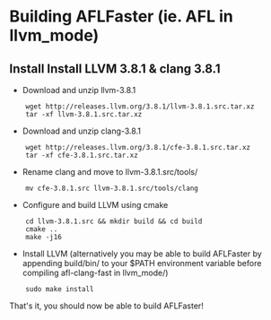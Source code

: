 # Building AFLFaster (ie. AFL in llvm_mode)
## Install Install LLVM 3.8.1 & clang 3.8.1
 * Download and unzip llvm-3.8.1
```
    wget http://releases.llvm.org/3.8.1/llvm-3.8.1.src.tar.xz
    tar -xf llvm-3.8.1.src.tar.xz
```
 * Download and unzip clang-3.8.1
```
    wget http://releases.llvm.org/3.8.1/cfe-3.8.1.src.tar.xz
    tar -xf cfe-3.8.1.src.tar.xz
```
 * Rename clang and move to llvm-3.8.1.src/tools/
```
    mv cfe-3.8.1.src llvm-3.8.1.src/tools/clang
```
 * Configure and build LLVM using cmake
```
    cd llvm-3.8.1.src && mkdir build && cd build
    cmake ..
    make -j16
```
 * Install LLVM (alternatively you may be able to build AFLFaster by appending build/bin/ to your $PATH environment variable before compiling afl-clang-fast in llvm_mode/)
```
    sudo make install
```

That's it, you should now be able to build AFLFaster!


